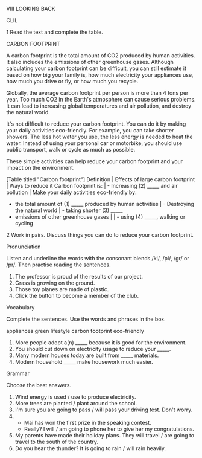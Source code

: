 VIII LOOKING BACK

CLIL

1 Read the text and complete the table.

CARBON FOOTPRINT

A carbon footprint is the total amount of CO2 produced by human activities. It also includes the emissions of other greenhouse gases. Although calculating your carbon footprint can be difficult, you can still estimate it based on how big your family is, how much electricity your appliances use, how much you drive or fly, or how much you recycle.

Globally, the average carbon footprint per person is more than 4 tons per year. Too much CO2 in the Earth's atmosphere can cause serious problems. It can lead to increasing global temperatures and air pollution, and destroy the natural world.

It's not difficult to reduce your carbon footprint. You can do it by making your daily activities eco-friendly. For example, you can take shorter showers. The less hot water you use, the less energy is needed to heat the water. Instead of using your personal car or motorbike, you should use public transport, walk or cycle as much as possible.

These simple activities can help reduce your carbon footprint and your impact on the environment.

[Table titled "Carbon footprint"]
Definition | Effects of large carbon footprint | Ways to reduce it
Carbon footprint is: | - Increasing (2) _____ and air pollution | Make your daily activities eco-friendly by:
- the total amount of (1) _____ produced by human activities | - Destroying the natural world | - taking shorter (3) _____
- emissions of other greenhouse gases | | - using (4) _____, walking or cycling

2 Work in pairs. Discuss things you can do to reduce your carbon footprint.

Pronunciation

Listen and underline the words with the consonant blends /kl/, /pl/, /gr/ or /pr/. Then practise reading the sentences.

1. The professor is proud of the results of our project.
2. Grass is growing on the ground.
3. Those toy planes are made of plastic.
4. Click the button to become a member of the club.

Vocabulary

Complete the sentences. Use the words and phrases in the box.

appliances    green lifestyle
carbon footprint    eco-friendly

1. More people adopt a(n) _____ because it is good for the environment.
2. You should cut down on electricity usage to reduce your _____.
3. Many modern houses today are built from _____ materials.
4. Modern household _____ make housework much easier.

Grammar

Choose the best answers.

1. Wind energy is used / use to produce electricity.
2. More trees are planted / plant around the school.
3. I'm sure you are going to pass / will pass your driving test. Don't worry.
4. - Mai has won the first prize in the speaking contest.
   - Really? I will / am going to phone her to give her my congratulations.
5. My parents have made their holiday plans. They will travel / are going to travel to the south of the country.
6. Do you hear the thunder? It is going to rain / will rain heavily.